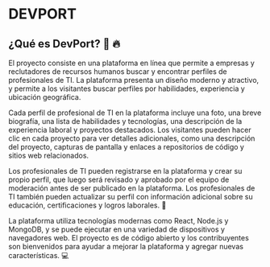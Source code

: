# DEVPORT 
## ¿Qué es DevPort? 🚀 🔥 
El proyecto consiste en una plataforma en línea que permite a empresas y reclutadores de recursos humanos buscar y encontrar perfiles de profesionales de TI. La plataforma presenta un diseño moderno y atractivo, y permite a los visitantes buscar perfiles por habilidades, experiencia y ubicación geográfica.

Cada perfil de profesional de TI en la plataforma incluye una foto, una breve biografía, una lista de habilidades y tecnologías, una descripción de la experiencia laboral y proyectos destacados. Los visitantes pueden hacer clic en cada proyecto para ver detalles adicionales, como una descripción del proyecto, capturas de pantalla y enlaces a repositorios de código y sitios web relacionados.

Los profesionales de TI pueden registrarse en la plataforma y crear su propio perfil, que luego será revisado y aprobado por el equipo de moderación antes de ser publicado en la plataforma. Los profesionales de TI también pueden actualizar su perfil con información adicional sobre su educación, certificaciones y logros laborales. 🥇

La plataforma utiliza tecnologías modernas como React, Node.js y MongoDB, y se puede ejecutar en una variedad de dispositivos y navegadores web. El proyecto es de código abierto y los contribuyentes son bienvenidos para ayudar a mejorar la plataforma y agregar nuevas características. 💻 
